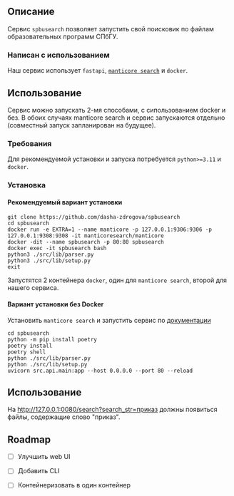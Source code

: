 <!-- ABOUT THE PROJECT -->
## Описание

Сервис `spbusearch` позволяет запустить свой поисковик по файлам образовательных программ СПбГУ.

### Написан с использованием

Наш сервис использует `fastapi`, <a href="https://manticoresearch.com/">`manticore search`</a> и `docker`.

<!-- GETTING STARTED -->
## Использование

Сервис можно запускать 2-мя способами, с сипользованием docker и без. В обоих случаях manticore search и сервис запускаются отдельно (совместный запуск запланирован на будущее).

### Требования

Для рекомендуемой установки и запуска потребуется `python>=3.11` и `docker`.

### Установка

#### Рекомендуемый вариант установки

```
git clone https://github.com/dasha-zdrogova/spbusearch
cd spbusearch
docker run -e EXTRA=1 --name manticore -p 127.0.0.1:9306:9306 -p 127.0.0.1:9308:9308 -it manticoresearch/manticore
docker -dit --name spbusearch -p 80:80 spbusearch
docker exec -it spbusearch bash
python3 ./src/lib/parser.py
python3 ./src/lib/setup.py
exit
```

Запустятся 2 контейнера `docker`, один для `manticore search`, второй для нашего сервиса.

#### Вариант установки без Docker

Установить `manticore search` и запустить сервис по <a href="https://manual.manticoresearch.com/Installation/Installation">документации</a>
```git clone https://github.com/dasha-zdrogova/spbusearch
cd spbusearch
python -m pip install poetry
poetry install
poetry shell
python ./src/lib/parser.py
python ./src/lib/setup.py
uvicorn src.api.main:app --host 0.0.0.0 --port 80 --reload
```

<!-- USAGE EXAMPLES -->
## Использование

На http://127.0.0.1:0080/search?search_str=приказ должны появиться файлы, содержащие слово "приказ".

<!-- ROADMAP -->
## Roadmap

- [ ] Улучшить web UI
- [ ] Добавить CLI
- [ ] Контейнеризовать в один контейнер


